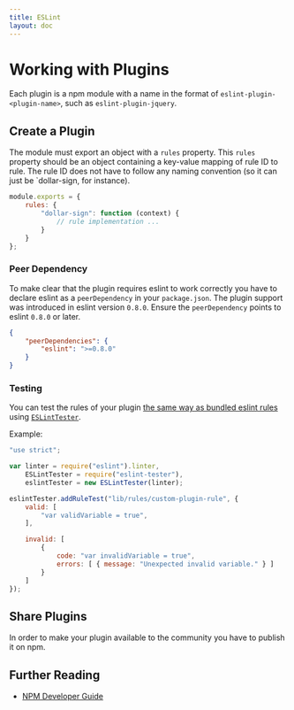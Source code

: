 ```yaml
---
title: ESLint
layout: doc
---
```

<!-- Note: No pull requests accepted for this file. See README.md in the root directory for details. -->
# Working with Plugins

Each plugin is a npm module with a name in the format of `eslint-plugin-<plugin-name>`, such as `eslint-plugin-jquery`.

## Create a Plugin

The module must export an object with a `rules` property.
This `rules` property should be an object containing a key-value mapping of rule ID to rule.
The rule ID does not have to follow any naming convention (so it can just be `dollar-sign, for instance).

```js
module.exports = {
    rules: {
        "dollar-sign": function (context) {
            // rule implementation ...
        }
    }
};
```

### Peer Dependency

To make clear that the plugin requires eslint to work correctly you have to declare eslint as a `peerDependency` in your `package.json`.
The plugin support was introduced in eslint version `0.8.0`. Ensure the `peerDependency` points to eslint `0.8.0` or later.

```json
{
    "peerDependencies": {
        "eslint": ">=0.8.0"
    }
}
```

### Testing

You can test the rules of your plugin [the same way as bundled eslint rules](working-with-rules.md#rule-unit-tests) using [`ESLintTester`](https://github.com/eslint/eslint-tester).

Example:

```js
"use strict";

var linter = require("eslint").linter,
    ESLintTester = require("eslint-tester"),
    eslintTester = new ESLintTester(linter);

eslintTester.addRuleTest("lib/rules/custom-plugin-rule", {
    valid: [
        "var validVariable = true",
    ],

    invalid: [
        {
            code: "var invalidVariable = true",
            errors: [ { message: "Unexpected invalid variable." } ]
        }
    ]
});
```

## Share Plugins

In order to make your plugin available to the community you have to publish it on npm.

## Further Reading

* [NPM Developer Guide](https://www.npmjs.org/doc/misc/npm-developers.html)

